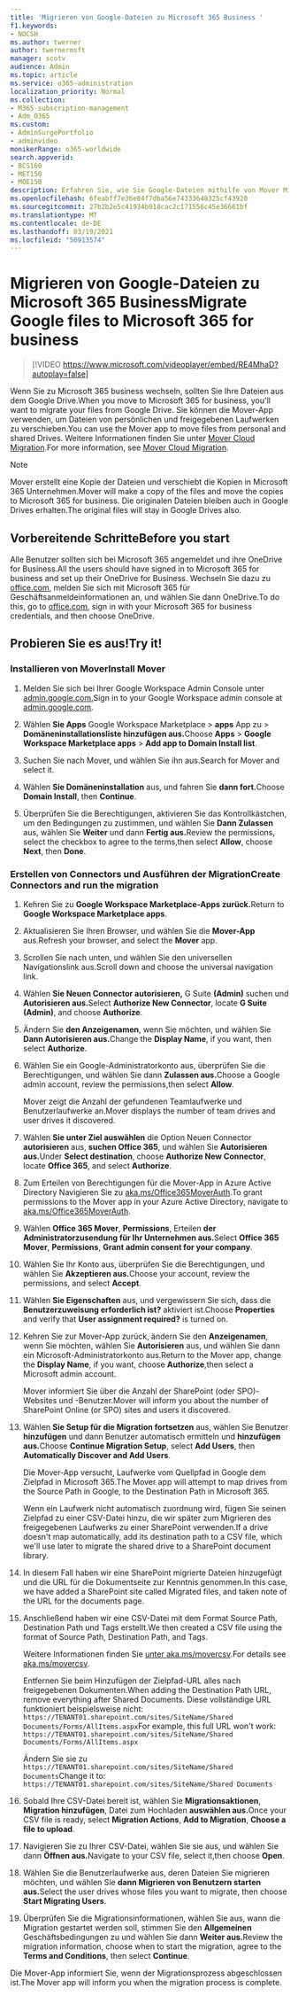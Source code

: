 ```yaml
---
title: 'Migrieren von Google-Dateien zu Microsoft 365 Business '
f1.keywords:
- NOCSH
ms.author: twerner
author: twernermsft
manager: scotv
audience: Admin
ms.topic: article
ms.service: o365-administration
localization_priority: Normal
ms.collection:
- M365-subscription-management
- Adm_O365
ms.custom:
- AdminSurgePortfolio
- adminvideo
monikerRange: o365-worldwide
search.appverid:
- BCS160
- MET150
- MOE150
description: Erfahren Sie, wie Sie Google-Dateien mithilfe von Mover Microsoft 365 Unternehmens migrieren.
ms.openlocfilehash: 6feabff7e36e84f7dba56e74333648325cf43920
ms.sourcegitcommit: 27b2b2e5c41934b918cac2c171556c45e36661bf
ms.translationtype: MT
ms.contentlocale: de-DE
ms.lasthandoff: 03/19/2021
ms.locfileid: "50913574"
---
```

# <a name="migrate-google-files-to-microsoft-365-for-business"></a><span data-ttu-id="15758-103">Migrieren von Google-Dateien zu Microsoft 365 Business</span><span class="sxs-lookup"><span data-stu-id="15758-103">Migrate Google files to Microsoft 365 for business</span></span> 

> [!VIDEO https://www.microsoft.com/videoplayer/embed/RE4MhaD?autoplay=false]

<span data-ttu-id="15758-104">Wenn Sie zu Microsoft 365 business wechseln, sollten Sie Ihre Dateien aus dem Google Drive.</span><span class="sxs-lookup"><span data-stu-id="15758-104">When you move to Microsoft 365 for business, you'll want to migrate your files from Google Drive.</span></span> <span data-ttu-id="15758-105">Sie können die Mover-App verwenden, um Dateien von persönlichen und freigegebenen Laufwerken zu verschieben.</span><span class="sxs-lookup"><span data-stu-id="15758-105">You can use the Mover app to move files from personal and shared Drives.</span></span> <span data-ttu-id="15758-106">Weitere Informationen finden Sie unter [Mover Cloud Migration](/sharepointmigration/mover-plan-migration).</span><span class="sxs-lookup"><span data-stu-id="15758-106">For more information, see [Mover Cloud Migration](/sharepointmigration/mover-plan-migration).</span></span>

> [!NOTE]
> <span data-ttu-id="15758-107">Mover erstellt eine Kopie der Dateien und verschiebt die Kopien in Microsoft 365 Unternehmen.</span><span class="sxs-lookup"><span data-stu-id="15758-107">Mover will make a copy of the files and move the copies to Microsoft 365 for business.</span></span> <span data-ttu-id="15758-108">Die originalen Dateien bleiben auch in Google Drives erhalten.</span><span class="sxs-lookup"><span data-stu-id="15758-108">The original files will stay in Google Drives also.</span></span>

## <a name="before-you-start"></a><span data-ttu-id="15758-109">Vorbereitende Schritte</span><span class="sxs-lookup"><span data-stu-id="15758-109">Before you start</span></span>

<span data-ttu-id="15758-110">Alle Benutzer sollten sich bei Microsoft 365 angemeldet und ihre OneDrive for Business.</span><span class="sxs-lookup"><span data-stu-id="15758-110">All the users should have signed in to Microsoft 365 for business and set up their OneDrive for Business.</span></span> <span data-ttu-id="15758-111">Wechseln Sie dazu zu [office.com](https://office.com), melden Sie sich mit Microsoft 365 für Geschäftsanmeldeinformationen an, und wählen Sie dann OneDrive.</span><span class="sxs-lookup"><span data-stu-id="15758-111">To do this, go to [office.com](https://office.com), sign in with your Microsoft 365 for business credentials, and then choose OneDrive.</span></span>

## <a name="try-it"></a><span data-ttu-id="15758-112">Probieren Sie es aus!</span><span class="sxs-lookup"><span data-stu-id="15758-112">Try it!</span></span>

### <a name="install-mover"></a><span data-ttu-id="15758-113">Installieren von Mover</span><span class="sxs-lookup"><span data-stu-id="15758-113">Install Mover</span></span>

1. <span data-ttu-id="15758-114">Melden Sie sich bei Ihrer Google Workspace Admin Console unter [admin.google.com.](https://admin.google.com)</span><span class="sxs-lookup"><span data-stu-id="15758-114">Sign in to your Google Workspace admin console at [admin.google.com](https://admin.google.com).</span></span>

1. <span data-ttu-id="15758-115">Wählen **Sie Apps** Google Workspace Marketplace  >  **apps** App zu  >  **Domäneninstallationsliste hinzufügen aus.**</span><span class="sxs-lookup"><span data-stu-id="15758-115">Choose **Apps** > **Google Workspace Marketplace apps** > **Add app to Domain Install list**.</span></span>

1. <span data-ttu-id="15758-116">Suchen Sie nach Mover, und wählen Sie ihn aus.</span><span class="sxs-lookup"><span data-stu-id="15758-116">Search for Mover and select it.</span></span>

1. <span data-ttu-id="15758-117">Wählen **Sie Domäneninstallation** aus, und fahren Sie **dann fort.**</span><span class="sxs-lookup"><span data-stu-id="15758-117">Choose **Domain Install**, then **Continue**.</span></span>

1. <span data-ttu-id="15758-118">Überprüfen Sie die Berechtigungen, aktivieren Sie das Kontrollkästchen, um den Bedingungen zu zustimmen, und wählen Sie **Dann Zulassen** aus, wählen Sie **Weiter** und dann **Fertig aus.**</span><span class="sxs-lookup"><span data-stu-id="15758-118">Review the permissions, select the checkbox to agree to the terms,then select **Allow**, choose **Next**, then **Done**.</span></span>

### <a name="create-connectors-and-run-the-migration"></a><span data-ttu-id="15758-119">Erstellen von Connectors und Ausführen der Migration</span><span class="sxs-lookup"><span data-stu-id="15758-119">Create Connectors and run the migration</span></span>

1. <span data-ttu-id="15758-120">Kehren Sie zu **Google Workspace Marketplace-Apps zurück.**</span><span class="sxs-lookup"><span data-stu-id="15758-120">Return to **Google Workspace Marketplace apps**.</span></span>
1. <span data-ttu-id="15758-121">Aktualisieren Sie Ihren Browser, und wählen Sie die **Mover-App** aus.</span><span class="sxs-lookup"><span data-stu-id="15758-121">Refresh your browser, and select the **Mover** app.</span></span>
1. <span data-ttu-id="15758-122">Scrollen Sie nach unten, und wählen Sie den universellen Navigationslink aus.</span><span class="sxs-lookup"><span data-stu-id="15758-122">Scroll down and choose the universal navigation link.</span></span>
1. <span data-ttu-id="15758-123">Wählen **Sie Neuen Connector autorisieren,** G Suite **(Admin)** suchen und **Autorisieren aus.**</span><span class="sxs-lookup"><span data-stu-id="15758-123">Select **Authorize New Connector**, locate **G Suite (Admin)**, and choose **Authorize**.</span></span>
1. <span data-ttu-id="15758-124">Ändern Sie **den Anzeigenamen**, wenn Sie möchten, und wählen Sie **Dann Autorisieren aus.**</span><span class="sxs-lookup"><span data-stu-id="15758-124">Change the **Display Name**, if you want, then select **Authorize**.</span></span>
1. <span data-ttu-id="15758-125">Wählen Sie ein Google-Administratorkonto aus, überprüfen Sie die Berechtigungen, und wählen Sie dann **Zulassen aus.**</span><span class="sxs-lookup"><span data-stu-id="15758-125">Choose a Google admin account, review the permissions,then select **Allow**.</span></span>

    <span data-ttu-id="15758-126">Mover zeigt die Anzahl der gefundenen Teamlaufwerke und Benutzerlaufwerke an.</span><span class="sxs-lookup"><span data-stu-id="15758-126">Mover displays the number of team drives and user drives it discovered.</span></span> 

1. <span data-ttu-id="15758-127">Wählen **Sie unter Ziel auswählen** die Option Neuen Connector **autorisieren** aus, **suchen Office 365**, und wählen Sie **Autorisieren aus.**</span><span class="sxs-lookup"><span data-stu-id="15758-127">Under **Select destination**, choose **Authorize New Connector**, locate **Office 365**, and select **Authorize**.</span></span>
1. <span data-ttu-id="15758-128">Zum Erteilen von Berechtigungen für die Mover-App in Azure Active Directory Navigieren Sie zu [aka.ms/Office365MoverAuth](https://aka.ms/Office365MoverAuth).</span><span class="sxs-lookup"><span data-stu-id="15758-128">To grant permissions to the Mover app in your Azure Active Directory, navigate to [aka.ms/Office365MoverAuth](https://aka.ms/Office365MoverAuth).</span></span>
1. <span data-ttu-id="15758-129">Wählen **Office 365 Mover**, **Permissions**, Erteilen **der Administratorzusendung für Ihr Unternehmen aus.**</span><span class="sxs-lookup"><span data-stu-id="15758-129">Select **Office 365 Mover**, **Permissions**, **Grant admin consent for your company**.</span></span>
1. <span data-ttu-id="15758-130">Wählen Sie Ihr Konto aus, überprüfen Sie die Berechtigungen, und wählen Sie **Akzeptieren aus.**</span><span class="sxs-lookup"><span data-stu-id="15758-130">Choose your account, review the permissions, and select **Accept**.</span></span>
1. <span data-ttu-id="15758-131">Wählen **Sie Eigenschaften** aus, und vergewissern Sie sich, dass die **Benutzerzuweisung erforderlich ist?** aktiviert ist.</span><span class="sxs-lookup"><span data-stu-id="15758-131">Choose **Properties** and verify that **User assignment required?** is turned on.</span></span>
1. <span data-ttu-id="15758-132">Kehren Sie zur Mover-App zurück, ändern Sie den **Anzeigenamen**, wenn Sie möchten, wählen Sie **Autorisieren** aus, und wählen Sie dann ein Microsoft-Administratorkonto aus.</span><span class="sxs-lookup"><span data-stu-id="15758-132">Return to the Mover app, change the **Display Name**, if you want, choose **Authorize**,then select a Microsoft admin account.</span></span>

    <span data-ttu-id="15758-133">Mover informiert Sie über die Anzahl der SharePoint (oder SPO)-Websites und -Benutzer.</span><span class="sxs-lookup"><span data-stu-id="15758-133">Mover will inform you about the number of SharePoint Online (or SPO) sites and users it discovered.</span></span>
1. <span data-ttu-id="15758-134">Wählen **Sie Setup für die Migration fortsetzen** aus, wählen Sie Benutzer **hinzufügen** und dann Benutzer automatisch ermitteln und **hinzufügen aus.**</span><span class="sxs-lookup"><span data-stu-id="15758-134">Choose **Continue Migration Setup**, select **Add Users**, then **Automatically Discover and Add Users**.</span></span>

    <span data-ttu-id="15758-135">Die Mover-App versucht, Laufwerke vom Quellpfad in Google dem Zielpfad in Microsoft 365.</span><span class="sxs-lookup"><span data-stu-id="15758-135">The Mover app will attempt to map drives from the Source Path in Google, to the Destination Path in Microsoft 365.</span></span> 

    <span data-ttu-id="15758-136">Wenn ein Laufwerk nicht automatisch zuordnung wird, fügen Sie seinen Zielpfad zu einer CSV-Datei hinzu, die wir später zum Migrieren des freigegebenen Laufwerks zu einer SharePoint verwenden.</span><span class="sxs-lookup"><span data-stu-id="15758-136">If a drive doesn't map automatically, add its destination path to a CSV file, which we'll use later to migrate the shared drive to a SharePoint document library.</span></span> 

1. <span data-ttu-id="15758-137">In diesem Fall haben wir eine SharePoint migrierte Dateien hinzugefügt und die URL für die Dokumentseite zur Kenntnis genommen.</span><span class="sxs-lookup"><span data-stu-id="15758-137">In this case, we have added a SharePoint site called Migrated files, and taken note of the URL for the documents page.</span></span> 
1. <span data-ttu-id="15758-138">Anschließend haben wir eine CSV-Datei mit dem Format Source Path, Destination Path und Tags erstellt.</span><span class="sxs-lookup"><span data-stu-id="15758-138">We then created a CSV file using the format of Source Path, Destination Path, and Tags.</span></span> 

    <span data-ttu-id="15758-139">Weitere Informationen finden Sie [unter aka.ms/movercsv](/sharepointmigration/mover-create-migration-csv).</span><span class="sxs-lookup"><span data-stu-id="15758-139">For details see [aka.ms/movercsv](/sharepointmigration/mover-create-migration-csv).</span></span>

    <span data-ttu-id="15758-140">Entfernen Sie beim Hinzufügen der Zielpfad-URL alles nach freigegebenen Dokumenten.</span><span class="sxs-lookup"><span data-stu-id="15758-140">When adding the Destination Path URL, remove everything after Shared Documents.</span></span> <span data-ttu-id="15758-141">Diese vollständige URL funktioniert beispielsweise nicht: `https://TENANT01.sharepoint.com/sites/SiteName/Shared Documents/Forms/AllItems.aspx`</span><span class="sxs-lookup"><span data-stu-id="15758-141">For example, this full URL won't work: `https://TENANT01.sharepoint.com/sites/SiteName/Shared Documents/Forms/AllItems.aspx`</span></span>

    <span data-ttu-id="15758-142">Ändern Sie sie zu `https://TENANT01.sharepoint.com/sites/SiteName/Shared Documents`</span><span class="sxs-lookup"><span data-stu-id="15758-142">Change it to: `https://TENANT01.sharepoint.com/sites/SiteName/Shared Documents`</span></span>

1. <span data-ttu-id="15758-143">Sobald Ihre CSV-Datei bereit ist, wählen Sie **Migrationsaktionen**, **Migration hinzufügen**, Datei zum Hochladen **auswählen aus.**</span><span class="sxs-lookup"><span data-stu-id="15758-143">Once your CSV file is ready, select **Migration Actions**, **Add to Migration**, **Choose a file to upload**.</span></span>
1. <span data-ttu-id="15758-144">Navigieren Sie zu Ihrer CSV-Datei, wählen Sie sie aus, und wählen Sie dann **Öffnen aus.**</span><span class="sxs-lookup"><span data-stu-id="15758-144">Navigate to your CSV file, select it,then choose **Open**.</span></span>
1. <span data-ttu-id="15758-145">Wählen Sie die Benutzerlaufwerke aus, deren Dateien Sie migrieren möchten, und wählen Sie **dann Migrieren von Benutzern starten aus.**</span><span class="sxs-lookup"><span data-stu-id="15758-145">Select the user drives whose files you want to migrate, then choose **Start Migrating Users**.</span></span>
1. <span data-ttu-id="15758-146">Überprüfen Sie die Migrationsinformationen, wählen Sie aus, wann die Migration gestartet werden soll, stimmen Sie den **Allgemeinen** Geschäftsbedingungen zu und wählen Sie dann **Weiter aus.**</span><span class="sxs-lookup"><span data-stu-id="15758-146">Review the migration information, choose when to start the migration, agree to the **Terms and Conditions**, then select **Continue**.</span></span>

<span data-ttu-id="15758-147">Die Mover-App informiert Sie, wenn der Migrationsprozess abgeschlossen ist.</span><span class="sxs-lookup"><span data-stu-id="15758-147">The Mover app will inform you when the migration process is complete.</span></span>